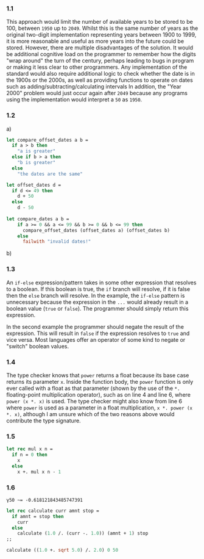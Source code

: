 ### 1.1
This approach would limit the number of available years to be stored to be 100, between `1950` up to `2049`. Whilst this is the same number of years as the original two-digit implementation representing years between 1900 to 1999, it is more reasonable and useful as more years into the future could be stored.
However, there are multiple disadvantages of the solution. It would be additional cognitive load on the programmer to remember how the digits "wrap around" the turn of the century, perhaps leading to bugs in program or making it less clear to other programmers. Any implementation of the standard would also require additional logic to check whether the date is in the 1900s or the 2000s, as well as providing functions to operate on dates such as adding/subtracting/calculating intervals
In addition, the "Year 2000" problem would just occur again after `2049` because any programs using the implementation would interpret a `50` as `1950`.
### 1.2
a)
```ocaml
let compare_offset_dates a b = 
  if a > b then
    "a is greater"
  else if b > a then
    "b is greater"
  else
    "the dates are the same"

let offset_dates d = 
  if d <= 49 then
    d + 50 
  else 
    d - 50
    
let compare_dates a b = 
    if a >= 0 && a <= 99 && b >= 0 && b <= 99 then
      compare_offset_dates (offset_dates a) (offset_dates b)
    else 
      failwith "invalid dates!"
```

b) 
### 1.3
An `if-else` expression/pattern takes in some other expression that resolves to a boolean. If this boolean is true, the `if` branch will resolve, if it is false then the `else` branch will resolve. In the example, the `if-else` pattern is unnecessary because the expression in the `...` would already result in a boolean value (`true` or `false`). The programmer should simply return this expression.

In the second example the programmer should negate the result of the expression. This will result in `false` if the expression resolves to `true` and vice versa. Most languages offer an operator of some kind to negate or "switch" boolean values.
### 1.4
The type checker knows that `power` returns a float because its base case returns its parameter `x`. Inside the function body, the `power` function is only ever called with a float as that parameter (shown by the use of the `*.` floating-point multiplication operator), such as on line 4 and line 6, where `power (x *. x)` is used.
The type checker might also know from line 6 where `power` is used as a parameter in a float multiplication, `x *. power (x *. x)`, although I am unsure which of the two reasons above would contribute the type signature.
### 1.5
```ocaml
let rec mul x n =
  if n = 0 then
    x
  else 
    x +. mul x n - 1
```
### 1.6
`γ50 ~= -0.618121843485747391`
```ocaml
let rec calculate curr amnt stop =
  if amnt = stop then
    curr
  else
    calculate (1.0 /. (curr -. 1.0)) (amnt + 1) stop
;;

calculate ((1.0 +. sqrt 5.0) /. 2.0) 0 50
```